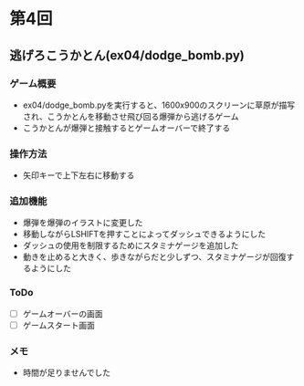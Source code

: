 # 第4回
## 逃げろこうかとん(ex04/dodge_bomb.py)
### ゲーム概要
- ex04/dodge_bomb.pyを実行すると、1600x900のスクリーンに草原が描写され、こうかとんを移動させ飛び回る爆弾から逃げるゲーム
- こうかとんが爆弾と接触するとゲームオーバーで終了する
### 操作方法
- 矢印キーで上下左右に移動する
### 追加機能
- 爆弾を爆弾のイラストに変更した
- 移動しながらLSHIFTを押すことによってダッシュできるようにした
- ダッシュの使用を制限するためにスタミナゲージを追加した
- 動きを止めると大きく、歩きながらだと少しずつ、スタミナゲージが回復するようにした
### ToDo
- [ ] ゲームオーバーの画面
- [ ] ゲームスタート画面
### メモ
- 時間が足りませんでした
